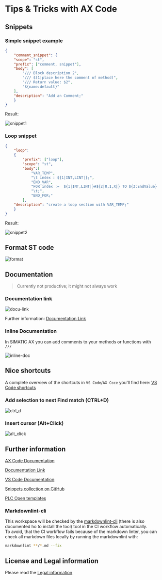 # Tips & Tricks with AX Code

## Snippets

### Simple snippet example

```json
{
    "comment_snippet": {
    "scope": "st",
    "prefix": ["comment, snippet"],
    "body": [
        "/// Block description 2",
        "/// $(1|place here the comment of method)",
        "/// Return value: $2",
        "${name:default}"
    ],
    "description": "Add an Comment;"
    }
}
```

Result:

![snippet1](img/simple_snippet.gif)

### Loop snippet

```json
{
    "loop":
    {
        "prefix": ["loop"],
        "scope": "st",
        "body":[
            "VAR_TEMP",
            "\t index : ${1|INT,LINT|};",
            "END_VAR",
            "FOR index :=  ${1|INT,LINT|}#${2|0,1,X|} TO ${3:EndValue} DO",
            "\t;",
            "END_FOR;"
        ],
    "description": "create a loop section with VAR_TEMP;"
    }
}
```

Result:

![snippet2](img/snippet_loop.gif)

## Format ST code

![format](img/format.gif)

## Documentation

> Currently not productive; it might not always work

### Documentation link

![docu-link](img/doc-link.gif)

Further information: [Documentation Link](https://console.simatic-ax.siemens.io/docs/axcode/library-toolbox/docs-v0)

### Inline Documentation

In SIMATIC AX you can add comments to your methods or functions with `///`

![inline-doc](img/inline-docu.gif)

## Nice shortcuts

A complete overview of the shortcuts in `VS Code`/`AX Coce` you'll find here: [VS Code shortcuts](https://code.visualstudio.com/shortcuts/keyboard-shortcuts-windows.pdf)

### Add selection to next Find match (CTRL+D)

![ctrl_d](img/ctrl_d.gif)

### Insert cursor (Alt+Click)

![alt_click](img/alt_click.gif)

## Further information

[AX Code Documentation](https://console.simatic-ax.siemens.io/docs/axcode/vscode-user-snippets)

[Documentation Link](https://console.simatic-ax.siemens.io/docs/axcode/library-toolbox/docs-v0)

[VS Code Documentation](https://code.visualstudio.com/docs/editor/userdefinedsnippets#_create-your-own-snippets)

[Snippets collection on GitHub](https://github.com/simatic-ax/snippetscollection)

[PLC Open templates](https://github.com/simatic-ax/plcopen-snippets)

### Markdownlint-cli

This workspace will be checked by the [markdownlint-cli](https://github.com/igorshubovych/markdownlint-cli) (there is also documented ho to install the tool) tool in the CI workflow automatically.  
To avoid, that the CI workflow fails because of the markdown linter, you can check all markdown files locally by running the markdownlint with:

```sh
markdownlint **/*.md --fix
```

## License and Legal information

Please read the [Legal information](LICENSE.md)
